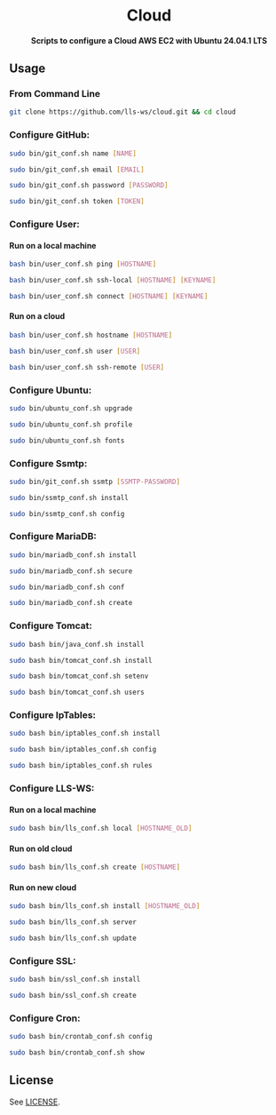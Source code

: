 <h1 align="center">
  Cloud
</h1>

<h4 align="center">
  Scripts to configure a Cloud AWS EC2 with Ubuntu 24.04.1 LTS
</h4>


## Usage

### From Command Line

```bash
git clone https://github.com/lls-ws/cloud.git && cd cloud

```

### Configure GitHub:

```bash
sudo bin/git_conf.sh name [NAME]
```
```bash
sudo bin/git_conf.sh email [EMAIL]
```
```bash
sudo bin/git_conf.sh password [PASSWORD]
```
```bash
sudo bin/git_conf.sh token [TOKEN]
```

### Configure User:


#### Run on a local machine
```bash
bash bin/user_conf.sh ping [HOSTNAME]
```
```bash
bash bin/user_conf.sh ssh-local [HOSTNAME] [KEYNAME]
```
```bash
bash bin/user_conf.sh connect [HOSTNAME] [KEYNAME]
```

#### Run on a cloud
```bash
bash bin/user_conf.sh hostname [HOSTNAME]
```
```bash
bash bin/user_conf.sh user [USER]
```
```bash
bash bin/user_conf.sh ssh-remote [USER]
```

### Configure Ubuntu:

```bash
sudo bin/ubuntu_conf.sh upgrade
```
```bash
sudo bin/ubuntu_conf.sh profile
```
```bash
sudo bin/ubuntu_conf.sh fonts
```

### Configure Ssmtp:

```bash
sudo bin/git_conf.sh ssmtp [SSMTP-PASSWORD]
```
```bash
sudo bin/ssmtp_conf.sh install
```
```bash
sudo bin/ssmtp_conf.sh config
```

### Configure MariaDB:

```bash
sudo bin/mariadb_conf.sh install
```
```bash
sudo bin/mariadb_conf.sh secure
```
```bash
sudo bin/mariadb_conf.sh conf
```
```bash
sudo bin/mariadb_conf.sh create
```

### Configure Tomcat:

```bash
sudo bash bin/java_conf.sh install
```
```bash
sudo bash bin/tomcat_conf.sh install
```
```bash
sudo bash bin/tomcat_conf.sh setenv
```
```bash
sudo bash bin/tomcat_conf.sh users
```

### Configure IpTables:

```bash
sudo bash bin/iptables_conf.sh install
```
```bash
sudo bash bin/iptables_conf.sh config
```
```bash
sudo bash bin/iptables_conf.sh rules
```

### Configure LLS-WS:

#### Run on a local machine
```bash
sudo bash bin/lls_conf.sh local [HOSTNAME_OLD]
```

#### Run on old cloud
```bash
sudo bash bin/lls_conf.sh create [HOSTNAME]
```

#### Run on new cloud
```bash
sudo bash bin/lls_conf.sh install [HOSTNAME_OLD]
```
```bash
sudo bash bin/lls_conf.sh server
```
```bash
sudo bash bin/lls_conf.sh update
```

### Configure SSL:

```bash
sudo bash bin/ssl_conf.sh install
```
```bash
sudo bash bin/ssl_conf.sh create
```

### Configure Cron:

```bash
sudo bash bin/crontab_conf.sh config
```
```bash
sudo bash bin/crontab_conf.sh show
```


## License

See [LICENSE](LICENSE).
